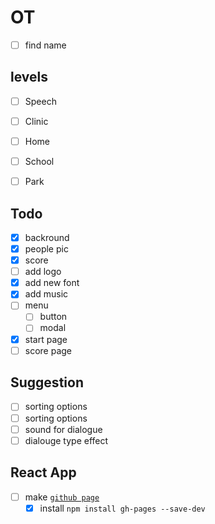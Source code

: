 # OT

- [ ] find name


## levels

- [ ] Speech
- [ ] Clinic
- [ ] Home
- [ ] School
- [ ] Park


## Todo

- [x] backround
- [x] people pic
- [x] score
- [ ] add logo
- [x] add new font
- [x] add music
- [ ] menu
    - [ ] button
    - [ ] modal
- [x] start page
- [ ] score page

## Suggestion

- [ ] sorting options
- [ ] sorting options
- [ ] sound for dialogue
- [ ] dialouge type effect

## React App

- [ ] make [`github page`](https://github.com/gitname/react-gh-pages)
  - [x] install `npm install gh-pages --save-dev`